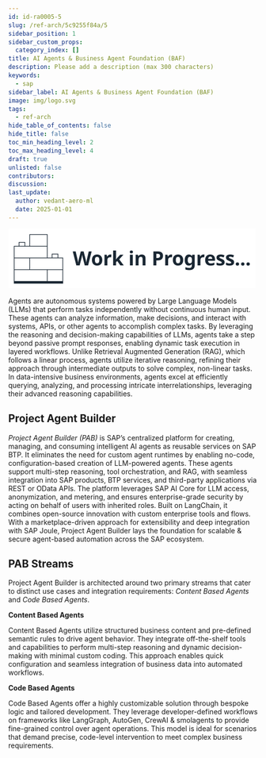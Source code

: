 ```yaml
---
id: id-ra0005-5
slug: /ref-arch/5c9255f84a/5
sidebar_position: 1
sidebar_custom_props:
  category_index: []
title: AI Agents & Business Agent Foundation (BAF)
description: Please add a description (max 300 characters)
keywords:
  - sap
sidebar_label: AI Agents & Business Agent Foundation (BAF)
image: img/logo.svg
tags:
  - ref-arch
hide_table_of_contents: false
hide_title: false
toc_min_heading_level: 2
toc_max_heading_level: 4
draft: true
unlisted: false
contributors: 
discussion: 
last_update:
  author: vedant-aero-ml
  date: 2025-01-01
---
```


<em>![Work In Progress](../../../images/wip1.svg)</em>

Agents are autonomous systems powered by Large Language Models (LLMs) that perform tasks independently without continuous human input. These agents can analyze information, make decisions, and interact with systems, APIs, or other agents to accomplish complex tasks. By leveraging the reasoning and decision-making capabilities of LLMs, agents take a step beyond passive prompt responses, enabling dynamic task execution in layered workflows. Unlike Retrieval Augmented Generation (RAG), which follows a linear process, agents utilize iterative reasoning, refining their approach through intermediate outputs to solve complex, non-linear tasks. In data-intensive business environments, agents excel at efficiently querying, analyzing, and processing intricate interrelationships, leveraging their advanced reasoning capabilities.

## Project Agent Builder

*Project Agent Builder (PAB)* is SAP’s centralized platform for creating, managing, and consuming intelligent AI agents as reusable services on SAP BTP. It eliminates the need for custom agent runtimes by enabling no-code, configuration-based creation of LLM-powered agents. These agents support multi-step reasoning, tool orchestration, and RAG, with seamless integration into SAP products, BTP services, and third-party applications via REST or OData APIs. The platform leverages SAP AI Core for LLM access, anonymization, and metering, and ensures enterprise-grade security by acting on behalf of users with inherited roles. Built on LangChain, it combines open-source innovation with custom enterprise tools and flows. With a marketplace-driven approach for extensibility and deep integration with SAP Joule, Project Agent Builder lays the foundation for scalable & secure agent-based automation across the SAP ecosystem.

## PAB Streams

Project Agent Builder is architected around two primary streams that cater to distinct use cases and integration requirements: *Content Based Agents* and *Code Based Agents*.

**Content Based Agents**

*<solution diagram>*

Content Based Agents utilize structured business content and pre-defined semantic rules to drive agent behavior. They integrate off-the-shelf tools and capabilities to perform multi-step reasoning and dynamic decision-making with minimal custom coding. This approach enables quick configuration and seamless integration of business data into automated workflows.

**Code Based Agents**

*<solution diagram>*

Code Based Agents offer a highly customizable solution through bespoke logic and tailored development. They leverage developer-defined workflows on frameworks like LangGraph, AutoGen, CrewAI & smolagents to provide fine-grained control over agent operations. This model is ideal for scenarios that demand precise, code-level intervention to meet complex business requirements.